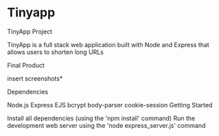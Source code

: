 # Tinyapp

TinyApp Project

TinyApp is a full stack web application built with Node and Express that allows users to shorten long URLs

Final Product

insert screenshots*

Dependencies

Node.js
Express
EJS
bcrypt
body-parser
cookie-session
Getting Started

Install all dependencies (using the 'npm install' command)
Run the development web server using the 'node express_server.js' command
